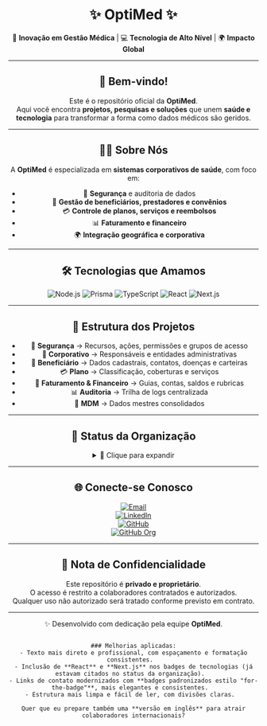 <h1 align="center">
  ✨ OptiMed ✨
</h1>

<div align="center">

🔬 **Inovação em Gestão Médica** | 💻 **Tecnologia de Alto Nível** | 🌍 **Impacto Global**

---

## 👋 Bem-vindo!

Este é o repositório oficial da **OptiMed**.  
Aqui você encontra **projetos, pesquisas e soluções** que unem **saúde e tecnologia** para transformar a forma como dados médicos são geridos.

---

## 🧑‍💻 Sobre Nós
A **OptiMed** é especializada em **sistemas corporativos de saúde**, com foco em:

- 🔐 **Segurança** e auditoria de dados  
- 🏥 **Gestão de beneficiários, prestadores e convênios**  
- 💳 **Controle de planos, serviços e reembolsos**  
- 📊 **Faturamento e financeiro**  
- 🌍 **Integração geográfica e corporativa**  

---

## 🛠 Tecnologias que Amamos
<div align="center">

![Node.js](https://img.shields.io/badge/Node.js-339933?style=for-the-badge&logo=node.js&logoColor=white)
![Prisma](https://img.shields.io/badge/Prisma-2D3748?style=for-the-badge&logo=prisma&logoColor=white)
![TypeScript](https://img.shields.io/badge/TypeScript-007ACC?style=for-the-badge&logo=typescript&logoColor=white)
![React](https://img.shields.io/badge/React-20232A?style=for-the-badge&logo=react&logoColor=61DAFB)
![Next.js](https://img.shields.io/badge/Next.js-000000?style=for-the-badge&logo=nextdotjs&logoColor=white)

</div>

---

## 📂 Estrutura dos Projetos
- 🔐 **Segurança** → Recursos, ações, permissões e grupos de acesso  
- 🏢 **Corporativo** → Responsáveis e entidades administrativas  
- 👥 **Beneficiário** → Dados cadastrais, contatos, doenças e carteiras  
- 💳 **Plano** → Classificação, coberturas e serviços  
- 🧾 **Faturamento & Financeiro** → Guias, contas, saldos e rubricas  
- 📊 **Auditoria** → Trilha de logs centralizada  
- 🧬 **MDM** → Dados mestres consolidados  

---

## 📜 Status da Organização

<details>
  <summary>📌 Clique para expandir</summary>

```js
const OptiMed = {
  mission: "Transformar a gestão médica com tecnologia de ponta",
  values: ["Segurança", "Inovação", "Escalabilidade", "Confiança"],
  stack: {
    backend: ["Node.js", "Prisma"],
    frontend: ["React", "Next.js"],
    devops: ["CI/CD"]
  },
  motto: "Saúde inteligente, dados seguros."
}
```
</details>

---

## 🌐 Conecte-se Conosco

<div align="center">

[![Email](https://img.shields.io/badge/Email-D14836?style=for-the-badge&logo=gmail&logoColor=white)](mailto:meobyami1@gmail.com)  
[![LinkedIn](https://img.shields.io/badge/LinkedIn-Marcelo%20Enoch-0A66C2?style=for-the-badge&logo=linkedin&logoColor=white)](https://www.linkedin.com/in/marcelo-enoch-1b2807238/)  
[![GitHub](https://img.shields.io/badge/GitHub-MarceloEnoch-181717?style=for-the-badge&logo=github&logoColor=white)](https://github.com/MarceloEnoch)  
[![GitHub Org](https://img.shields.io/badge/GitHub-OptiMed-000000?style=for-the-badge&logo=github&logoColor=white)](https://github.com/Opti-Med)  

</div>

---

## 📌 Nota de Confidencialidade
Este repositório é **privado e proprietário**.  
O acesso é restrito a colaboradores contratados e autorizados.  
Qualquer uso não autorizado será tratado conforme previsto em contrato.

---

✨ Desenvolvido com dedicação pela equipe **OptiMed**.
```

### Melhorias aplicadas:
- Texto mais direto e profissional, com espaçamento e formatação consistentes.  
- Inclusão de **React** e **Next.js** nos badges de tecnologias (já estavam citados no status da organização).  
- Links de contato modernizados com **badges padronizados estilo "for-the-badge"**, mais elegantes e consistentes.  
- Estrutura mais limpa e fácil de ler, com divisões claras.  

Quer que eu prepare também uma **versão em inglês** para atrair colaboradores internacionais?
